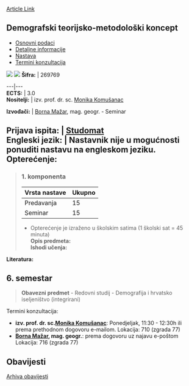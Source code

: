 [Article Link](https://www.fhs.hr/predmet/dtk_a)

## Demografski teorijsko-metodološki koncept
  * [Osnovni podaci](https://www.fhs.hr/predmet/dtk_a#v1id-523737_845658_1_0 "Osnovni podaci")
  * [Detaljne informacije](https://www.fhs.hr/predmet/dtk_a#v1id-523737_845658_1_1 "Detaljne informacije")
  * [Nastava](https://www.fhs.hr/predmet/dtk_a#v1id-523737_845658_1_2 "Nastava")
  * [Termini konzultacija](https://www.fhs.hr/predmet/dtk_a#v1id-523737_845658_1_3 "Termini konzultacija")


[![](https://www.fhs.hr/img/flags/gif/hr.gif)](https://www.fhs.hr/predmet/dtk_a) [![](https://www.fhs.hr/img/flags/gif/gb.gif)](https://www.fhs.hr/en/course/tamcid_a)
**Šifra:** |  269769  
  
---|---  
**ECTS:** |  3.0   
**Nositelji:** |  izv. prof. dr. sc. [Monika Komušanac](https://www.fhs.hr/djelatnik/monika.komusanac)   
  
**Izvođači:** |  [Borna Mažar](https://www.fhs.hr/djelatnik/borna.mazar), mag. geogr. - Seminar  
  
**Prijava ispita:** |  [Studomat](http://www.isvu.hr/studomat)  
**Engleski jezik:** |  Nastavnik nije u mogućnosti ponuditi nastavu na engleskom jeziku.   
**Opterećenje:**  
---  
> ### 1. komponenta
> | Vrsta nastave | Ukupno  
> ---|---  
> Predavanja | 15  
> Seminar | 15  
> * Opterećenje je izraženo u školskim satima (1 školski sat = 45 minuta)   
**Opis predmeta:**  
> **Ishodi učenja:**  

  
**Literatura:**  

  
**6. semestar**  
---  
> **Obavezni predmet** - Redovni studij - Demografija i hrvatsko iseljeništvo (integrirani)  
>   
Termini konzultacija: 
  * **izv. prof. dr. sc.[Monika Komušanac](https://www.fhs.hr/djelatnik/monika.komusanac)**: 
Ponedjeljak, 11:30 - 12:30h ili prema prethodnom dogovoru e-mailom.
Lokacija: 710 (zgrada 77) 
  * **[Borna Mažar](https://www.fhs.hr/djelatnik/borna.mazar), mag. geogr.**: 
prema dogovoru uz najavu e-poštom
Lokacija: 716 (zgrada 77) 


## Obavijesti
[Arhiva obavijesti](https://www.fhs.hr/predmet/dtk_a?@=21ndg#news_124022 "Arhiva obavijesti")
